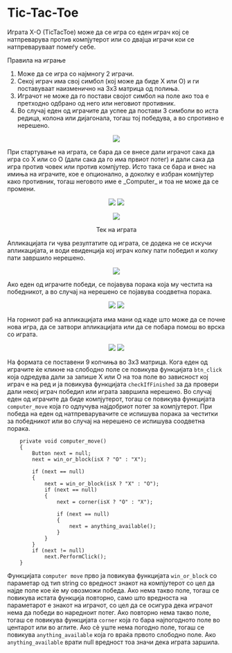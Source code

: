 # Tic-Tac-Toe

Играта X-O (TicTacToe) може да се игра со еден играч кој се натпреварува против компјутерот или со двајца играчи кои се натпреваруваат помеѓу себе.

Правила на играње
1. Може да се игра со најмногу 2 играчи.
2. Секој играч има свој симбол (кој може да биде X или O) и ги поставуваат наизменично на 3х3 матрица од полиња.
3. Играчот не може да го постави својот симбол на поле ако тоа е претходно одбрано од него или неговиот противник.
4. Во случај еден од играчите да успее да постави 3 симболи во иста редица, колона или дијагонала, тогаш тој победува, а во спротивно е нерешено.

<p align=center><img src="https://github.com/MihailGjorgjiev/Tic-Tac-Toe/blob/master/TicTacToe/images/start%20page.png" /></p>
При стартување на играта, се бара да се внесе дали играчот сака да игра со Х или со О (дали сака да го има првиот потег) и дали сака да игра против човек или против компјутер. Исто така се бара и внес на имиња на играчите, кое е опционално, а доколку е избран компјутер како противник, тогаш неговото име е _Computer_ и тоа не може да се промени.
<p align=center>
  <img src="https://github.com/MihailGjorgjiev/Tic-Tac-Toe/blob/master/TicTacToe/images/start%20page%20against%20computer.png">
  <img src="https://github.com/MihailGjorgjiev/Tic-Tac-Toe/blob/master/TicTacToe/images/start%20page%20against%20player.png">
</p>

<p align=center><img src="https://github.com/MihailGjorgjiev/Tic-Tac-Toe/blob/master/TicTacToe/images/game%20in%20duration.png" /></p> 
<p align=center>Тек на играта</p>

Апликацијата ги чува резултатите од играта, се додека не се искучи апликацијата, и води евиденција кој играч колку пати победил и колку пати завршило нерешено.
<p align=center><img src="https://github.com/MihailGjorgjiev/Tic-Tac-Toe/blob/master/TicTacToe/images/score.png" /></p> 

Ако еден од играчите победи, се појавува порака која му честита на победникот, а во случај на нерешено се појавува соодветна порака.
<p align=center>
  <img src="https://github.com/MihailGjorgjiev/Tic-Tac-Toe/blob/master/TicTacToe/images/victory.png">
  <img src="https://github.com/MihailGjorgjiev/Tic-Tac-Toe/blob/master/TicTacToe/images/tie.png">
</p>

На горниот раб на апликацијата има мани од каде што може да се почне нова игра, да се затвори апликацијата или да се побара помош во врска со играта.
<p align=center>
  <img src="https://github.com/MihailGjorgjiev/Tic-Tac-Toe/blob/master/TicTacToe/images/new game and exit.png">
  <img src="https://github.com/MihailGjorgjiev/Tic-Tac-Toe/blob/master/TicTacToe/images/help.png">
</p>

На формата се поставени 9 копчиња во 3х3 матрица. Кога еден од играчите ќе кликне на слободно поле се повикува функцијата `btn_click` која одредува дали за запише Х или О на тоа поле во зависност кој играч е на ред и ја повикува функцијата `checkIfFinished` за да провери дали некој играч победил или играта завршила нерешено. Во случај еден од играчите да биде компјутерот, тогаш се повикува функцијата `computer_move` која го одлучува најдобриот потег за компјутерот. При победа на еден од натпреварувачите се испишува порака за честитки за победникот или во случај на нерешено се испишува соодветна порака.

        private void computer_move()
        {
            Button next = null;
            next = win_or_block(isX ? "O" : "X");

            if (next == null)
            {
                next = win_or_block(isX ? "X" : "O");
                if (next == null)
                {
                    next = corner(isX ? "O" : "X");

                    if (next == null)
                    {
                        next = anything_available();
                    }
                }
            }
            if (next != null)
                next.PerformClick();
        }
Функцијата `computer move` прво ја повикува функцијата `win_or_block` со параметар од тип string со вредност знакот на компјутерот со цел да најде поле кое ќе му овозможи победа. Ако нема такво поле, тогаш се повикува истата функција повторно, само што вредноста на параметарот е знакот на играчот, со цел да се осигура дека играчот нема да победи во наредноит потег. Ако повторно нема такво поле, тогаш се повикува функцијата `corner` која го бара најпогодното поле во центарот или во аглите. Ако сѐ уште нема погодно поле, тогаш се повикува `anything_available` која го враќа првото слободно поле. Ако `anything_available` врати null вредност тоа значи дека играта заршила.
